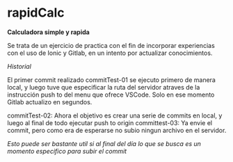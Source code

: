 # rapidCalc

**Calculadora simple y rapida**

Se trata de un ejercicio de practica con el fin de incorporar experiencias con el uso de Ionic y Gitlab, en un intento por actualizar conocimientos.

*Historial*

El primer commit realizado commitTest-01 se ejecuto primero de manera local, y luego tuve que especificar la ruta del servidor atraves de la instrucción push to del menu que ofrece VSCode. Solo en ese momento Gitlab actualizo en segundos.

commitTest-02: Ahora el objetivo es crear una serie de commits en local, y luego al final de todo ejecutar push to origin
committest-03: Ya envie el commit, pero como era de esperarse no subio ningun archivo en el servidor.

*Esto puede ser bastante util si al final del día lo que se busca es un momento especifico para subir el commit*